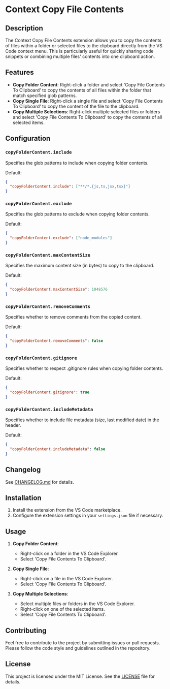 # Context Copy File Contents

## Description

The Context Copy File Contents extension allows you to copy the contents of files within a folder or selected files to the clipboard directly from the VS Code context menu. This is particularly useful for quickly sharing code snippets or combining multiple files' contents into one clipboard action.

## Features

- **Copy Folder Content**: Right-click a folder and select 'Copy File Contents To Clipboard' to copy the contents of all files within the folder that match specified glob patterns.
- **Copy Single File**: Right-click a single file and select 'Copy File Contents To Clipboard' to copy the content of the file to the clipboard.
- **Copy Multiple Selections**: Right-click multiple selected files or folders and select 'Copy File Contents To Clipboard' to copy the contents of all selected items.

## Configuration

### `copyFolderContent.include`

Specifies the glob patterns to include when copying folder contents.

Default:

```json
{
  "copyFolderContent.include": ["**/*.{js,ts,jsx,tsx}"]
}
```

### `copyFolderContent.exclude`

Specifies the glob patterns to exclude when copying folder contents.

Default:

```json
{
  "copyFolderContent.exclude": ["node_modules"]
}
```

### `copyFolderContent.maxContentSize`

Specifies the maximum content size (in bytes) to copy to the clipboard.

Default:

```json
{
  "copyFolderContent.maxContentSize": 1048576
}
```

### `copyFolderContent.removeComments`

Specifies whether to remove comments from the copied content.

Default:

```json
{
  "copyFolderContent.removeComments": false
}
```

### `copyFolderContent.gitignore`

Specifies whether to respect .gitignore rules when copying folder contents.

Default:

```json
{
  "copyFolderContent.gitignore": true
}
```

### `copyFolderContent.includeMetadata`

Specifies whether to include file metadata (size, last modified date) in the header.

Default:

```json
{
  "copyFolderContent.includeMetadata": false
}
```

## Changelog

See [CHANGELOG.md](CHANGELOG.md) for details.

## Installation

1. Install the extension from the VS Code marketplace.
2. Configure the extension settings in your `settings.json` file if necessary.

## Usage

1. **Copy Folder Content**:

   - Right-click on a folder in the VS Code Explorer.
   - Select 'Copy File Contents To Clipboard'.

2. **Copy Single File**:

   - Right-click on a file in the VS Code Explorer.
   - Select 'Copy File Contents To Clipboard'.

3. **Copy Multiple Selections**:
   - Select multiple files or folders in the VS Code Explorer.
   - Right-click on one of the selected items.
   - Select 'Copy File Contents To Clipboard'.

## Contributing

Feel free to contribute to the project by submitting issues or pull requests. Please follow the code style and guidelines outlined in the repository.

## License

This project is licensed under the MIT License. See the [LICENSE](LICENSE) file for details.

